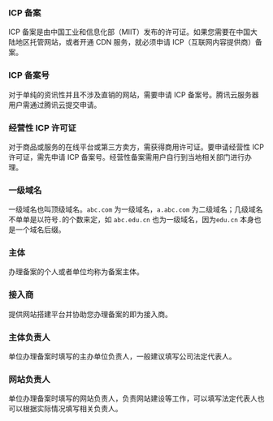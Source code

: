 ### ICP 备案

ICP 备案是由中国工业和信息化部（MIIT）发布的许可证。如果您需要在中国大陆地区托管网站，或者开通 CDN 服务，就必须申请 ICP（互联网内容提供商）备案。

### ICP 备案号

对于单纯的资讯性并且不涉及直销的网站，需要申请 ICP 备案号。腾讯云服务器用户需通过腾讯云提交申请。

### 经营性 ICP 许可证

对于商品或服务的在线平台或第三方卖方，需获得商用许可证。要申请经营性 ICP 许可证，需先申请 ICP 备案号。经营性备案需用户自行到当地相关部门进行办理。

### 一级域名

一级域名也叫顶级域名。`abc.com` 为一级域名，`a.abc.com` 为二级域名；几级域名不单单是以符号`.`的个数来定，如 `abc.edu.cn` 也为一级域名，因为`edu.cn` 本身也是一个域名后缀。

### 主体

办理备案的个人或者单位均称为备案主体。

### 接入商

提供网站搭建平台并协助您办理备案的即为接入商。

### 主体负责人

单位办理备案时填写的主办单位负责人，一般建议填写公司法定代表人。

### 网站负责人

单位办理备案时填写的网站负责人，负责网站建设等工作，可以填写法定代表人也可以根据实际情况填写相关负责人。
